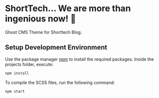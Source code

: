 # ShortTech... We are more than ingenious now! :space_invader:

Ghost CMS Theme for Shorttech Blog.

## Setup Development Environment

Use the package manager [npm](https://www.npmjs.com/) to install the required packages.
Inside the projects folder, execute:

```bash
npm install
```

To compile the SCSS files, run the following command:

```bash
npm start
```

